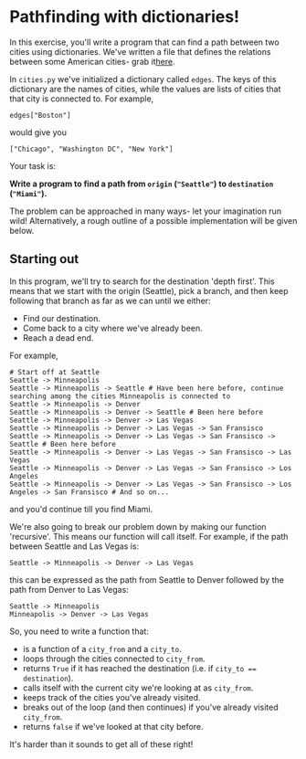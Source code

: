 # Pathfinding with dictionaries!

In this exercise, you'll write a program that can find a path between two cities using dictionaries. We've written a file that defines the relations between some American cities- grab it[here](cities.py/#L1).

In `cities.py` we've initialized a dictionary called `edges`. The keys of this dictionary are the names of cities, while the values are lists of cities that that city is connected to. For example,

```
edges["Boston"]
```

would give you

```
["Chicago", "Washington DC", "New York"]
```

Your task is:

**Write a program to find a path from `origin` (`"Seattle"`) to `destination` (`"Miami"`).**

The problem can be approached in many ways- let your imagination run wild! Alternatively, a rough outline of a possible implementation will be given below.

## Starting out

In this program, we'll try to search for the destination 'depth first'. This means that we start with the origin (Seattle), pick a branch, and then keep following that branch as far as we can until we either:

* Find our destination.
* Come back to a city where we've already been.
* Reach a dead end.

For example, 

```
# Start off at Seattle
Seattle -> Minneapolis
Seattle -> Minneapolis -> Seattle # Have been here before, continue searching among the cities Minneapolis is connected to
Seattle -> Minneapolis -> Denver
Seattle -> Minneapolis -> Denver -> Seattle # Been here before
Seattle -> Minneapolis -> Denver -> Las Vegas
Seattle -> Minneapolis -> Denver -> Las Vegas -> San Fransisco
Seattle -> Minneapolis -> Denver -> Las Vegas -> San Fransisco -> Seattle # Been here before
Seattle -> Minneapolis -> Denver -> Las Vegas -> San Fransisco -> Las Vegas
Seattle -> Minneapolis -> Denver -> Las Vegas -> San Fransisco -> Los Angeles
Seattle -> Minneapolis -> Denver -> Las Vegas -> San Fransisco -> Los Angeles -> San Fransisco # And so on...
```

and you'd continue till you find Miami.

We're also going to break our problem down by making our function 'recursive'. This means our function will call itself. For example, if the path between Seattle and Las Vegas is:

```
Seattle -> Minneapolis -> Denver -> Las Vegas
```

this can be expressed as the path from Seattle to Denver followed by the path from Denver to Las Vegas:

```
Seattle -> Minneapolis
Minneapolis -> Denver -> Las Vegas
```

So, you need to write a function that:

* is a function of a `city_from` and a `city_to`.
* loops through the cities connected to `city_from`.
* returns `True` if it has reached the destination (i.e. if `city_to == destination`).
* calls itself with the current city we're looking at as `city_from`.
* keeps track of the cities you've already visited.
* breaks out of the loop (and then continues) if you've already visited `city_from`.
* returns `false` if we've looked at that city before.

It's harder than it sounds to get all of these right!